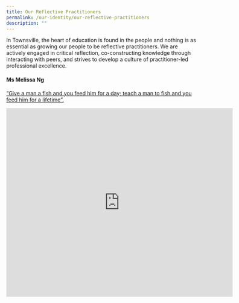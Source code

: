 ```yaml
---
title: Our Reflective Practitioners
permalink: /our-identity/our-reflective-practitioners
description: ""
---
```

In Townsville, the heart of education is found in the people and nothing is as essential as growing our people to be reflective practitioners. We are actively engaged in critical reflection, co-constructing knowledge through interacting with peers, and strives to develop a culture of practitioner-led professional excellence.

#### Ms Melissa Ng
[“Give a man a fish and you feed him for a day; teach a man to fish and you feed him for a lifetime”.](/files/Ms%20Melissa%20Ng.pdf)

<iframe allowfullscreen="true" height="500" width="600" frameborder="0" src="https://docs.google.com/presentation/d/e/2PACX-1vQgUNatJclX5AlmFBg3SibiT33O2IaOR9Rpujd_bAovt48noSGC787MP0_IpbQqaqdANYrba4TaqYDF/embed?start=false&amp;loop=true&amp;delayms=10000"></iframe>